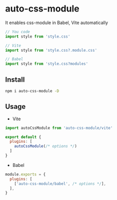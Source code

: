 # auto-css-module

It enables css-module in Babel, Vite automatically


```js
// You code
import style from 'style.css'

// Vite
import style from 'style.css?.module.css'

// Babel
import style from 'style.css?modules'
```

## Install

```bash
npm i auto-css-module -D
```

## Usage

- Vite

```js
import autoCssModule from 'auto-css-module/vite'

export default {
  plugins: [
    autoCssModule(/* options */)
  ]
}
```

- Babel

```js
module.exports = {
  plugins: [
    ['auto-css-module/babel', /* options */],
  ],
}
```
